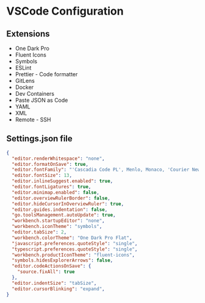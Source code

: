 # VSCode Configuration

## Extensions

- One Dark Pro
- Fluent Icons
- Symbols
- ESLint
- Prettier - Code formatter
- GitLens
- Docker
- Dev Containers
- Paste JSON as Code
- YAML
- XML
- Remote - SSH

## Settings.json file

```JSON
{
  "editor.renderWhitespace": "none",
  "editor.formatOnSave": true,
  "editor.fontFamily": "'Cascadia Code PL', Menlo, Monaco, 'Courier New', monospace",
  "editor.fontSize": 13,
  "editor.inlineSuggest.enabled": true,
  "editor.fontLigatures": true,
  "editor.minimap.enabled": false,
  "editor.overviewRulerBorder": false,
  "editor.hideCursorInOverviewRuler": true,
  "editor.guides.indentation": false,
  "go.toolsManagement.autoUpdate": true,
  "workbench.startupEditor": "none",
  "workbench.iconTheme": "symbols",
  "editor.tabSize": 2,
  "workbench.colorTheme": "One Dark Pro Flat",
  "javascript.preferences.quoteStyle": "single",
  "typescript.preferences.quoteStyle": "single",
  "workbench.productIconTheme": "fluent-icons",
  "symbols.hidesExplorerArrows": false,
  "editor.codeActionsOnSave": {
    "source.fixAll": true
  },
  "editor.indentSize": "tabSize",
  "editor.cursorBlinking": "expand",
}
```
